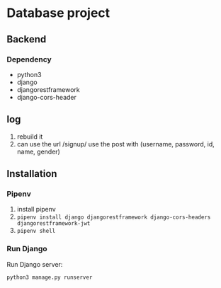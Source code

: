 # Database project

## Backend

### Dependency
- python3
- django
- djangorestframework
- django-cors-header

## log

1. rebuild it 
2. can use the url /signup/    use the post with (username, password, id, name, gender)

## Installation

### Pipenv

1. install pipenv
2. `pipenv install django djangorestframework django-cors-headers djangorestframework-jwt`
3. `pipenv shell`

### Run Django

Run Django server:

```
python3 manage.py runserver
```
